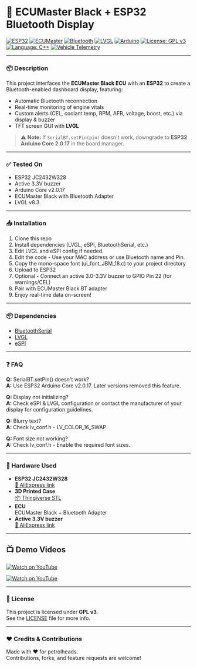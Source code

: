 # 🚗 ECUMaster Black + ESP32 Bluetooth Display

[![ESP32](https://img.shields.io/badge/board-ESP32-blue.svg)](https://www.espressif.com/en/products/socs/esp32)
[![ECUMaster](https://img.shields.io/badge/device-ECUMaster-black.svg)](https://www.ecumaster.com)
[![Bluetooth](https://img.shields.io/badge/communication-Bluetooth-brightgreen.svg)](https://en.wikipedia.org/wiki/Bluetooth)
[![LVGL](https://img.shields.io/badge/UI-LVGL-purple.svg)](https://lvgl.io/)
[![Arduino](https://img.shields.io/badge/framework-Arduino-blue.svg)](https://www.arduino.cc)
[![License: GPL v3](https://img.shields.io/badge/license-GPLv3-blue.svg)](https://www.gnu.org/licenses/gpl-3.0.en.html)
[![Language: C++](https://img.shields.io/badge/language-C++-orange.svg)](https://isocpp.org)
[![Vehicle Telemetry](https://img.shields.io/badge/type-Telemetry-lightgrey.svg)]()

---

### 📦 Description

This project interfaces the **ECUMaster Black ECU** with an **ESP32** to create a Bluetooth-enabled dashboard display, featuring:

- Automatic Bluetooth reconnection
- Real-time monitoring of engine vitals
- Custom alerts (CEL, coolant temp, RPM, AFR, voltage, boost, etc.) via display & buzzer
- TFT screen GUI with **LVGL**

> ⚠️ **Note:** If `SerialBT.setPin(pin)` doesn't work, downgrade to **ESP32 Arduino Core 2.0.17** in the board manager.

---

### ✅ Tested On

- ESP32 JC2432W328
- Active 3.3V buzzer
- Arduino Core v2.0.17
- ECUMaster Black with Bluetooth Adapter
- LVGL v8.3

---

### 📥 Installation

1. Clone this repo
2. Install dependencies (LVGL, eSPI, BluetoothSerial, etc.)
3. Edit LVGL and eSPI config if needed.
4. Edit the code - Use your MAC address or use Bluetooth name and Pin.
5. Copy the mono-space font (ui_font_JBM_18.c) to your project directory
6. Upload to ESP32
7. Optional - Connect an active 3.0-3.3V buzzer to GPIO Pin 22 (for warnings/CEL)
8. Pair with ECUMaster Black BT adapter
9. Enjoy real-time data on-screen!

---

### 📦 Dependencies

- [BluetoothSerial](https://github.com/espressif/arduino-esp32/tree/master/libraries/BluetoothSerial)
- [LVGL](https://lvgl.io)
- [eSPI](https://github.com/Bodmer/TFT_eSPI)

--- 

### ❓ FAQ

**Q:** SerialBT.setPin() doesn't work?  
**A:** Use ESP32 Arduino Core v2.0.17. Later versions removed this feature.

**Q:** Display not initializing?  
**A:** Check eSPI & LVGL configuration or contact the manufacturer of your display for configuration guidelines.

**Q:** Blurry text?  
**A:** Check lv_conf.h - LV_COLOR_16_SWAP

**Q:** Font size not working?  
**A:** Check lv_conf.h - Enable the required font sizes. 

---

### 🧰 Hardware Used

- **ESP32 JC2432W328**  
  [🛒 AliExpress link](https://www.aliexpress.com/item/1005006729707613.html)
- **3D Printed Case**  
  [📦 Thingiverse STL](https://www.thingiverse.com/thing:6705691)
- **ECU**  
  ECUMaster Black + Bluetooth Adapter
- **Active 3.3V buzzer**    
 [🛒 AliExpress link](https://www.aliexpress.com/item/1005008682347898.html)
  
---

## 📺 Demo Videos

[![Watch on YouTube](https://img.youtube.com/vi/b16--jYl7CY/0.jpg)](https://youtu.be/b16--jYl7CY)

[![Watch on YouTube](https://img.youtube.com/vi/1yv-feC6I2c/0.jpg)](https://youtu.be/1yv-feC6I2c)

---

### 📜 License

This project is licensed under **GPL v3**.  
See the [LICENSE](./LICENSE) file for more info.

---

### ❤️ Credits & Contributions

Made with ❤️ for petrolheads.  
Contributions, forks, and feature requests are welcome!
